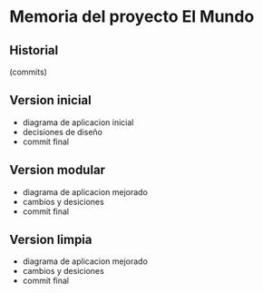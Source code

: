 # Memoria del proyecto El Mundo

## Historial
(commits)

## Version inicial

- diagrama de aplicacion inicial
- decisiones de diseño
- commit final

## Version modular
- diagrama de aplicacion mejorado
- cambios y desiciones
- commit final

## Version limpia
- diagrama de aplicacion mejorado
- cambios y desiciones
- commit final